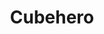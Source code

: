 ---
layout: post
title: Cubehero
site_url: http://cubehero.com/
image: http://i.imgur.com/nkE6g.png
---